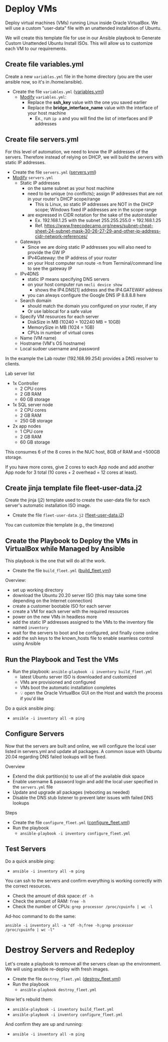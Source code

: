 # Deploy VMs
Deploy virtual machines (VMs) running Linux inside Oracle VirtualBox. We will use a custom "user-data" file with an unattended installation of Ubuntu.

We will create this template file for use in our Ansible playbook to Generate Custom Unattended Ubuntu Install ISOs. This will allow us to customize each VM to our requirements.

## Create file variables.yml
Create a new `variables.yml` file in the home directory (you are the user ansible now, so it's in /home/ansible).

- Create the file `variables.yml` ([variables.yml](variables.yml))
  - <ins>Modify</ins> `variables.yml`:
    - Replace the **ssh_key** value with the one you saved earlier
    - Replace the **bridge_interface_name** value with the interface of your host machine
      - Ex., run `ip a` and you will find the list of interfaces and IP addresses

## Create file servers.yml
For this level of automation, we need to know the IP addresses of the servers. Therefore instead of relying on DHCP, we will build the servers with static IP addresses.

- Create the file `servers.yml` ([servers.yml](servers.yml))
- <ins>Modify</ins> `servers.yml`
  - Static IP addresses
    - on the same subnet as your host machine
    - need to be unique (no conflicts); assign IP addresses that are not in your router's DHCP scope/range
      - This is Linux, so static IP addresses are NOT in the DHCP scope; Windows fixed IP addresses are in the scope range
    - are expressed in CIDR notation for the sake of the autoinstaller
      - Ex. 192.168.1.25 with the subnet 255.255.255.0 = 192.168.1.25
      - Ref. https://www.freecodecamp.org/news/subnet-cheat-sheet-24-subnet-mask-30-26-27-29-and-other-ip-address-cidr-network-references/
  - Gateways
    - Since we are doing static IP addresses you will also need to provide the GW IP
    - IPv4Gateway: the IP address of your router
    - on your Host computer run route -n from Terminal/command line to see the gateway IP
  - IPv4DNS
    - static IP means specifying DNS servers
    - on your host computer run `nmcli device show`
      - shows the IP4.DNS[1] address and the IP4.GATEWAY address
    - you can always configure the Google DNS IP 8.8.8.8 here
   - Search domain
     - should match the domain you configured on your router, if any
     - Or use lablocal for a safe value
  - Specify VM resources for each server
    - DiskSize in MB (10240 = 102240 MB = 10GB)
    - MemorySize in MB (1024 = 1GB)
    - CPUs in number of virtual cores
  - Name (VM name)
  - Hostname (VM's OS hostname)
  - Local sudoer username and password

In the example the Lab router (192.168.99.254) provides a DNS resolver to clients.

Lab server list
- 1x Controller
  - 2 CPU cores
  - 2 GB RAM
  - 60 GB storage
- 1x SQL server node
  - 2 CPU cores
  - 2 GB RAM
  - 250 GB storage
- 2x app nodes
  - 1 CPU core
  - 2 GB RAM
  - 60 GB storage

This consumes 6 of the 8 cores in the NUC host, 8GB of RAM and <500GB storage.

If you have more cores, give 2 cores to each App node and add another App node for 3 total (10 cores + 2 overhead = 12 cores at least).

## Create jinja template file fleet-user-data.j2
Create the jinja (j2) template used to create the user-data file for each server's automatic installation ISO image.
- Create the file `fleet-user-data.j2` ([fleet-user-data.j2](fleet-user-data.j2))

You can customize thie template (e.g., the timezone)

## Create the Playbook to Deploy the VMs in VirtualBox while Managed by Ansible
This playbook is the one that will do all the work.
- Create the file `build_fleet.yml` ([build_fleet.yml](build_fleet.yml))

Overview:
- set up working directory
- download the Ubuntu 20.20 server ISO (this may take some time depending on the Internet connection)
- create a customer bootable ISO for each server
- create a VM for each server with the required resources
- power on the new VMs in headless more
- add the static IP addresses assigned to the VMs to the inventory file named `inventory`
- wait for the servers to boot and be configured, and finally come online
- add the ssh keys to the known_hosts file to enable seamless control using Ansible

## Run the Playbook and Test the VMs
- Run the playbook: `ansible-playbook -i inventory build_fleet.yml`
  - latest Ubuntu server ISO is downloaded and customized
  - VMs are provisioned and configured
  - VMs boot the automatic installation completes
  - 💡 open the Oracle VirtualBox GUI on the Host and watch the process if you'd like

Do a quick ansible ping:
- `ansible -i inventory all -m ping`

## Configure Servers
Now that the servers are built and online, we will configure the local user listed in servers.yml and update all packages. A common issue with Ubuntu 20.04 regarding DNS failed lookups will be fixed.

Overview
- Extend the disk partition(s) to use all of the available disk space
- Enable username & password login and add the local user specified in the `servers.yml` file
- Update and upgrade all packages (rebooting as needed)
- Disable the DNS stub listener to prevent later issues with failed DNS lookups

Steps
- Create the file `configure_fleet.yml` ([configure_fleet.yml](configure_fleet.yml))
- Run the playbook
  - `ansible-playbook -i inventory configure_fleet.yml`

## Test Servers
Do a quick ansible ping:
- `ansible -i inventory all -m ping`

You can ssh to the servers and confirm everything is working correctly with the correct resources.
- Check the amount of disk space: `df -h`
- Check the amount of RAM: `free -h`
- Check the number of CPUs: `grep processor /proc/cpuinfo | wc -l`

Ad-hoc command to do the same:
~~~~
ansible -i inventory all -a "df -h;free -h;grep processor /proc/cpuinfo | wc -l"
~~~~

# Destroy Servers and Redeploy
Let's create a playbook to remove all the servers clean up the environment. We will using ansible re-deploy with fresh images.

- Create the file `destroy_fleet.yml` ([destroy_fleet.yml](destroy_fleet.yml))
- Run the playbook
  - `ansible-playbook destroy_fleet.yml`

Now let's rebuild them:
- `ansible-playbook -i inventory build_fleet.yml`
- `ansible-playbook -i inventory configure_fleet.yml`

And confirm they are up and running:
- `ansible -i inventory all -m ping`

